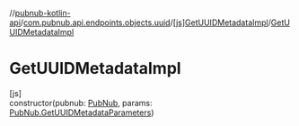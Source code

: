 //[pubnub-kotlin-api](../../../index.md)/[com.pubnub.api.endpoints.objects.uuid](../index.md)/[[js]GetUUIDMetadataImpl](index.md)/[GetUUIDMetadataImpl](-get-u-u-i-d-metadata-impl.md)

# GetUUIDMetadataImpl

[js]\
constructor(pubnub: [PubNub](../../[root]/-pub-nub/index.md), params: [PubNub.GetUUIDMetadataParameters](../../[root]/-pub-nub/-get-u-u-i-d-metadata-parameters/index.md))
